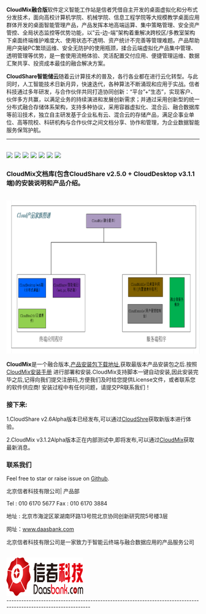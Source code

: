 **CloudMix融合版**软件定义智能工作站是信者凭借自主开发的桌面虚拟化和分布式分发技术，面向高校计算机学院、机械学院、信息工程学院等大规模教学桌面应用群体开发的桌面智能管理产品，产品发挥本地高端运算、集中策略管理、安全资产管控、全局状态监控等优势功能，以”云-边-端”架构着重解决跨校区/多教室架构下桌面终端维护难度大、使用状态不透明、资产统计不完善等管理难题。产品帮助用户突破PC繁琐运维、安全无防护的使用瓶颈，揉合云端虚拟化产品集中管理、透明管理等优势，是一套使用流畅体验、灵活配置交付应用、便捷管理运维、数据汇聚共享、投资成本最佳的融合解决方案。

**CloudShare智能储云**随着云计算技术的普及，各行各业都在进行云化转型。与此同时，人工智能技术日新月异，快速迭代，各种算法不断涌现和应用于实战。信者科技通过多年研发，与合作伙伴共同打造协同创新：“平台”+“生态”，实现客户、伙伴多方共赢，以满足业务的持续演进和发展创新需求；并通过采用创新型的统一分布式融合存储体系架构，支持多种协议，采用容器虚拟化、混合云、融合数据库等前沿技术，独立自主研发基于企业私有云、混合云的存储产品，满足企事业单位、高等院校、科研机构与合作伙伴之间文档分享、协作和管理，为企业数据智能服务保驾护航。

-------------------------------------------------------------------------------------------------------------------------------
<img src='https://img.shields.io/badge/ubuntu%20-v16.04-blue'></img>
<img src='https://img.shields.io/badge/CSharp-2.1%2B-brightgreen.svg'></img>
<img src='https://img.shields.io/badge/asp.net%20core-v2.2.401-green'></img>
<img src='https://img.shields.io/badge/CSharp-.NET%20Framework%204.8-yellowgreen'></img>
<img src='https://img.shields.io/badge/build-passing-green'></img>
<img src='https://img.shields.io/badge/docs-passing-green'></img>
<img src='https://img.shields.io/badge/cloudshare-v2.6.0--alpha%2Cv2.5.0--passing-yellowgreen'></img>
-------------------------------------------------------------------------------------------------------------------------------

### CloudMix文档库(包含CloudShare v2.5.0 + CloudDesktop v3.1.1 端)的安装说明和产品介绍。
<br>
<a href="http://www.daasbank.com"><img src="image/CloudMix.png" width="600" height="400" /></a>
</br>

**CloudMix**是一个融合版本,[产品安装包下载地址](https://github.com/XINZHEKEJI/CloudDesktop/releases),获取最版本产品安装包之后.按照 [CloudMix安装手册]( ClOUDMix-ZCH/智能储云与桌面B端融合版安装手册-power%20by%20信者科技.docx) 进行部署和安装.CloudMix支持脚本一键自动安装,因此安装完毕之后,记得向我们提交注册码,方便我们及时给您提供License文件，或者联系您的软件供应商!
安装过程中有任何问题，请提交PR联系我们！

### 接下来:

  1.CloudShare v2.6Alpha版本已经发布,可以通过[CloudShre](https://github.com/XINZHEKEJI/CloudShare)获取新版本进行体验。
  
  2.CloudMix v3.1.2Alpha版本正在内部测试中,即将发布,可以通过[CloudMix](https://github.com/XINZHEKEJI/CloudMix)获取最新消息。
  
### 联系我们

Feel free to star or raise issue on [Github](https://github.com/XINZHEKEJI/CloudDocument).

北京信者科技有限公司| 产品部

Tel : 010 6170 5677   Fax : 010 6170 3884

地址 : 北京市海淀区翠湖南环路13号院北京协同创新研究院5号楼3层

网址：www.daasbank.com

北京信者科技有限公司是一家致力于智能云终端与融合数据应用的产品服务公司

<br>
<a href="http://www.daasbank.com"><img src="image/logo.png" width="200" height="100" /></a>
</br>
----------------------------------------------------------------------------------------------------------------

